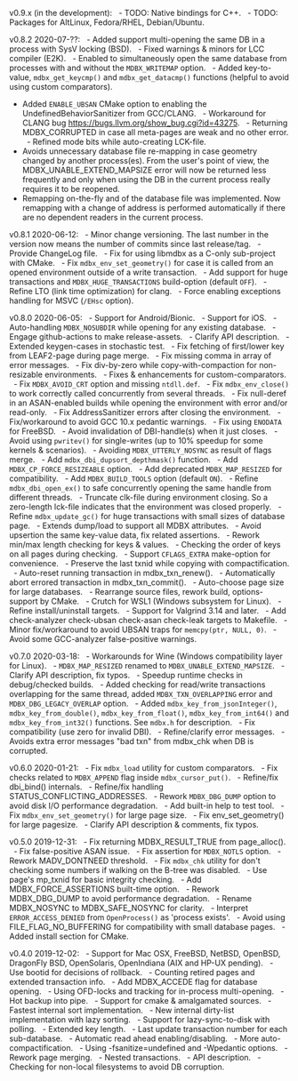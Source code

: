 v0.9.x (in the development):
  - TODO: Native bindings for C++.
  - TODO: Packages for AltLinux, Fedora/RHEL, Debian/Ubuntu.

v0.8.2 2020-07-??:
  - Added support multi-opening the same DB in a process with SysV locking (BSD).
  - Fixed warnings & minors for LCC compiler (E2K).
  - Enabled to simultaneously open the same database from processes with and without the `MDBX_WRITEMAP` option.
  - Added key-to-value, `mdbx_get_keycmp()` and `mdbx_get_datacmp()` functions (helpful to avoid using custom comparators).
  - Added `ENABLE_UBSAN` CMake option to enabling the UndefinedBehaviorSanitizer from GCC/CLANG.
  - Workaround for CLANG bug https://bugs.llvm.org/show_bug.cgi?id=43275.
  - Returning MDBX_CORRUPTED in case all meta-pages are weak and no other error.
  - Refined mode bits while auto-creating LCK-file.
  - Avoids unnecessary database file re-mapping in case geometry changed by another process(es).
    From the user's point of view, the MDBX_UNABLE_EXTEND_MAPSIZE error will now be returned less frequently and only when using the DB in the current process really requires it to be reopened.
  - Remapping on-the-fly and of the database file was implemented.
    Now remapping with a change of address is performed automatically if there are no dependent readers in the current process.

v0.8.1 2020-06-12:
  - Minor change versioning. The last number in the version now means the number of commits since last release/tag.
  - Provide ChangeLog file.
  - Fix for using libmdbx as a C-only sub-project with CMake.
  - Fix `mdbx_env_set_geometry()` for case it is called from an opened environment outside of a write transaction.
  - Add support for huge transactions and `MDBX_HUGE_TRANSACTIONS` build-option (default `OFF`).
  - Refine LTO (link time optimization) for clang.
  - Force enabling exceptions handling for MSVC (`/EHsc` option).

v0.8.0 2020-06-05:
  - Support for Android/Bionic.
  - Support for iOS.
  - Auto-handling `MDBX_NOSUBDIR` while opening for any existing database.
  - Engage github-actions to make release-assets.
  - Clarify API description.
  - Extended keygen-cases in stochastic test.
  - Fix fetching of first/lower key from LEAF2-page during page merge.
  - Fix missing comma in array of error messages.
  - Fix div-by-zero while copy-with-compaction for non-resizable environments.
  - Fixes & enhancements for custom-comparators.
  - Fix `MDBX_AVOID_CRT` option and missing `ntdll.def`.
  - Fix `mdbx_env_close()` to work correctly called concurrently from several threads.
  - Fix null-deref in an ASAN-enabled builds while opening the environment with error and/or read-only.
  - Fix AddressSanitizer errors after closing the environment.
  - Fix/workaround to avoid GCC 10.x pedantic warnings.
  - Fix using `ENODATA` for FreeBSD.
  - Avoid invalidation of DBI-handle(s) when it just closes.
  - Avoid using `pwritev()` for single-writes (up to 10% speedup for some kernels & scenarios).
  - Avoiding `MDBX_UTTERLY_NOSYNC` as result of flags merge.
  - Add `mdbx_dbi_dupsort_depthmask()` function.
  - Add `MDBX_CP_FORCE_RESIZEABLE` option.
  - Add deprecated `MDBX_MAP_RESIZED` for compatibility.
  - Add `MDBX_BUILD_TOOLS` option (default `ON`).
  - Refine `mdbx_dbi_open_ex()` to safe concurrently opening the same handle from different threads.
  - Truncate clk-file during environment closing. So a zero-length lck-file indicates that the environment was closed properly.
  - Refine `mdbx_update_gc()` for huge transactions with small sizes of database page.
  - Extends dump/load to support all MDBX attributes.
  - Avoid upsertion the same key-value data, fix related assertions.
  - Rework min/max length checking for keys & values.
  - Checking the order of keys on all pages during checking.
  - Support `CFLAGS_EXTRA` make-option for convenience.
  - Preserve the last txnid while copying with compactification.
  - Auto-reset running transaction in mdbx_txn_renew().
  - Automatically abort errored transaction in mdbx_txn_commit().
  - Auto-choose page size for large databases.
  - Rearrange source files, rework build, options-support by CMake.
  - Crutch for WSL1 (Windows subsystem for Linux).
  - Refine install/uninstall targets.
  - Support for Valgrind 3.14 and later.
  - Add check-analyzer check-ubsan check-asan check-leak targets to Makefile.
  - Minor fix/workaround to avoid UBSAN traps for `memcpy(ptr, NULL, 0)`.
  - Avoid some GCC-analyzer false-positive warnings.

v0.7.0 2020-03-18:
  - Workarounds for Wine (Windows compatibility layer for Linux).
  - `MDBX_MAP_RESIZED` renamed to `MDBX_UNABLE_EXTEND_MAPSIZE`.
  - Clarify API description, fix typos.
  - Speedup runtime checks in debug/checked builds.
  - Added checking for read/write transactions overlapping for the same thread, added `MDBX_TXN_OVERLAPPING` error and `MDBX_DBG_LEGACY_OVERLAP` option.
  - Added `mdbx_key_from_jsonInteger()`, `mdbx_key_from_double()`, `mdbx_key_from_float()`, `mdbx_key_from_int64()` and `mdbx_key_from_int32()` functions. See `mdbx.h` for description.
  - Fix compatibility (use zero for invalid DBI).
  - Refine/clarify error messages.
  - Avoids extra error messages "bad txn" from mdbx_chk when DB is corrupted.

v0.6.0 2020-01-21:
  - Fix `mdbx_load` utility for custom comparators.
  - Fix checks related to `MDBX_APPEND` flag inside `mdbx_cursor_put()`.
  - Refine/fix dbi_bind() internals.
  - Refine/fix handling STATUS_CONFLICTING_ADDRESSES.
  - Rework `MDBX_DBG_DUMP` option to avoid disk I/O performance degradation.
  - Add built-in help to test tool.
  - Fix `mdbx_env_set_geometry()` for large page size.
  - Fix env_set_geometry() for large pagesize.
  - Clarify API description & comments, fix typos.

v0.5.0 2019-12-31:
  - Fix returning MDBX_RESULT_TRUE from page_alloc().
  - Fix false-positive ASAN issue.
  - Fix assertion for `MDBX_NOTLS` option.
  - Rework MADV_DONTNEED threshold.
  - Fix `mdbx_chk` utility for don't checking some numbers if walking on the B-tree was disabled.
  - Use page's mp_txnid for basic integrity checking.
  - Add MDBX_FORCE_ASSERTIONS built-time option.
  - Rework MDBX_DBG_DUMP to avoid performance degradation.
  - Rename MDBX_NOSYNC to MDBX_SAFE_NOSYNC for clarity.
  - Interpret `ERROR_ACCESS_DENIED` from `OpenProcess()` as 'process exists'.
  - Avoid using FILE_FLAG_NO_BUFFERING for compatibility with small database pages.
  - Added install section for CMake.

v0.4.0 2019-12-02:
  - Support for Mac OSX, FreeBSD, NetBSD, OpenBSD, DragonFly BSD, OpenSolaris, OpenIndiana (AIX and HP-UX pending).
  - Use bootid for decisions of rollback.
  - Counting retired pages and extended transaction info.
  - Add MDBX_ACCEDE flag for database opening.
  - Using OFD-locks and tracking for in-process multi-opening.
  - Hot backup into pipe.
  - Support for cmake & amalgamated sources.
  - Fastest internal sort implementation.
  - New internal dirty-list implementation with lazy sorting.
  - Support for lazy-sync-to-disk with polling.
  - Extended key length.
  - Last update transaction number for each sub-database.
  - Automatic read ahead enabling/disabling.
  - More auto-compactification.
  - Using -fsanitize=undefined and -Wpedantic options.
  - Rework page merging.
  - Nested transactions.
  - API description.
  - Checking for non-local filesystems to avoid DB corruption.
